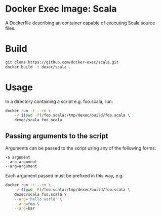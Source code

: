 # Docker Exec Image: Scala

A Dockerfile describing an container capable of executing Scala source files.

# Build

```sh
git clone https://github.com/docker-exec/scala.git
docker build -t dexec/scala .
```

# Usage

In a directory containing a script e.g. foo.scala, run:

```sh
docker run -t --rm \
    -v $(pwd -P)/foo.scala:/tmp/dexec/build/foo.scala \
    dexec/scala foo.scala
```

## Passing arguments to the script

Arguments can be passed to the script using any of the following forms:

```
-a argument
--arg argument
--arg=argument
```

Each argument passed must be prefixed in this way, e.g.

```sh
docker run -t --rm \
    -v $(pwd -P)/foo.scala:/tmp/dexec/build/foo.scala \
    dexec/scala foo.scala \
    --arg='hello world' \
    --arg=foo \
    --arg=bar
```
